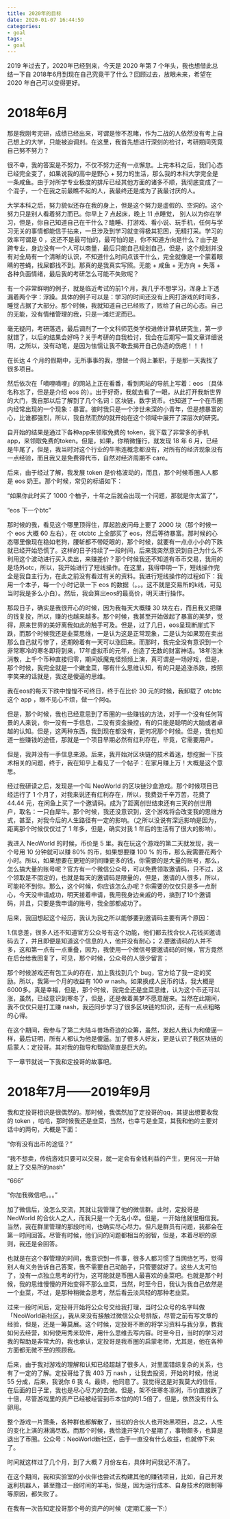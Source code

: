 ```yaml
---
title: 2020年的目标
date: 2020-01-07 16:44:59
categories:
- goal
tags:
- goal
---
```

2019 年过去了，2020年已经到来，今天是 2020 年第 7 个年头，我也想借此总结一下自 2018年6月到现在自己究竟干了什么？回顾过去，放眼未来，希望在 2020 年自己可以变得更好。

<!-- more -->

# 2018年6月

那是我刚考完研，成绩已经出来，可谓是惨不忍睹，作为二战的人依然没有考上自己想上的大学，只能被迫调剂。在这里，我首先想进行深刻的检讨，考研期间究竟自己努不努力？

很不幸，我的答案是不努力，不仅不努力还有一点懈怠。上完本科之后，我们心态已经完全变了，如果说我的高中是野心 + 努力的生活，那么我的本科大学完全是一条咸鱼。由于对所学专业极度的排斥已经其他方面的诸多不顺，我彻底变成了一个混子，一个在我之前最瞧不起的人，我最终还是成为了我最讨厌的人。

大学本科之后，努力貌似还存在我的身上，但是这个努力是虚假的、空洞的。这个努力只是别人看着努力而已。你早上 7 点起床，晚上 11 点睡觉， 别人以为你在学习，但是，你自己知道自己在干什么？瞌睡、打游戏、看小说、玩手机，任何与学习无关的事情都能信手拈来，一旦涉及到学习就变得极其犯困，无精打采。学习的效率可谓是 0 ，这还不是最可怕的，最可怕的是，你不知道方向是什么？由于是跨专业，身边没有一个人可以商量，最后只能自己规划自己，但是，这个规划并没有对全局有一个清晰的认识，不知道什么时间点该干什么，完全就像是一个蒙着眼睛的苍蝇，找屎都找不到。那真的是我真实写照。无能 + 咸鱼 + 无方向 + 失落 + 各种负面情绪，最后我的考研怎么可能不失败呢？

有一个非常鲜明的例子，就是临近考试的前1个月，我几乎不想学习，浑身上下透漏着两个字：浮躁。具体的例子可以是：学习的时间还没有上网打游戏的时间多，睡觉占据了大部分。那个时候，我就知道自己已经败了，败给了自己的心态。自己的无能，没有情绪管理的我，只是一滩烂泥而已。

毫无疑问，考研落选，最后调剂了一个文科师范类学校进修计算机研究生，第一步就错了，以后的结果会好吗？关于考研的自我检讨，我会在后期写一篇文章详细说明，之所以，没有动笔，是因为怯懦让我不敢去揭开自己伪造的伤疤！！！

在长达 4 个月的假期中，无所事事的我，想做一个网上兼职，于是那一天我找了很多项目。

然后依次在「嘀哩嘀哩」的网站上正在看番，看到网站的导航上写着：eos （具体名称忘了，但是是介绍 eos 的）。出于好奇，我就去看了一眼，从此打开我新世界的大门，我自那以后了解到了几个名词：区块链，数字货币。也知道了一个在币圈内经常出现的一个现象：暴富。彼时我只是一个涉世未深的小青年，但是想暴富的心，比谁都强烈，所以，我自然而然的就开始在这个领域中展开了深层次的研究。

自开始的结果是通过下各种app来领取免费的 token，我下载了非常多的手机app，来领取免费的token。但是，如果，你稍微懂行，就发现 18 年 6 月，已经是牛尾了，但是，我当时对这个行业的牛熊连概念都没有，对所有的经济现象没有一点经验，而且我又是免费得代币，自然对经济周期不 care。

后来，由于经过了解，我发展 token 是价格波动的，而且，那个时候币圈人人都是 eos 奶王。那个时候，常见的标语如下：

“如果你此时买了 1000 个柚子，十年之后就会出现一个问题，那就是你太富了”，

“eos 下一个btc”

那时候的我，看见这个哪里顶得住，厚起脸皮问母上要了 2000 块（那个时候一个 eos 大概 60 左右），在 otcbtc 上全部买了 eos，然后等待暴富。那时候的心态哪里像现在稳如老狗，腰斩都不带眨眼的，那个时候，就要有一点点小小的下跌就已经开始恐慌了。这样的日子持续了一段时间，后来我突然意识到自己为什么不利用这个波动进行买入卖出，来赚差价？那个时候我还不知道有币币交易，我用的是场外otc，所以，我开始进行了短线操作。在这里，我得申明一下，短线操作完全是我自主行为，在此之前没有看过有关的资料。我进行短线操作的过程如下：我用一个本子，每一个小时记录一下 eos 的数据（。。。这不就是交易所的k线，可见当时我是多么小白）。然后，我会算出eos的最高价，明天进行操作。

那段日子，确实是我很开心的时候，因为我每天大概赚 30 块左右，而且我又把赚的钱复投，所以，赚的也越来越多。那个时候，我甚至开始做起了暴富的美梦，觉得，原来世界的美好离我如此的触手可及。但是，过了几日，eos呈现断崖式下跌，而那个时候我还是韭菜思维，一是认为这是正常现象，二是认为如果现在卖出那么自己就亏惨了，还期盼着有一天可以涨回来。而那时，我完全没有意识到一个非常寒冷的寒冬即将到来，17年虚拟币的元年，创造了无数的财富神话。18年泡沫消散，上千个币种直接归零，期间妖魔鬼怪频频上演，真可谓是一场好戏，但是，那个时候，我完全就是一个嫩韭菜，哪有什么思维认知，有的只是追涨杀跌，按照李笑来的话就是，我这是傻逼的思维。

我在eos的每天下跌中惶惶不可终日，终于在比价 30 元的时候，我卸载了 otcbtc 这个 app ，眼不见心不烦，做一个阿q。

但是，那个时候，我也已经意思到了币圈的一些赚钱的方法，对于一个没有任何背景的人来说，你一没有一手信息，二没有资金操控，有的只能是聪明的大脑或者卓越的认知。但是，这两种东西，我到现在都没有，更何况那个时候。但是，我也知道一些赚钱的途径，那就是一个项目早期必然有红利存在，毕竟，它需要用户。

但是，我并没有一手信息来源。后来，我开始对区块链的技术着迷，想挖掘一下技术相关的问题，终于，我在知乎上看见了一个帖子：在家月赚上万！大概是这个意思。

经过我研读之后，发现是一个叫 NeoWorld 的区块链沙盒游戏。那个时候项目已经运行了 1 个月了，对我来说还有红利存在，所以，我费劲千辛万苦，花费了 44.44 元，在闲鱼上买了一个邀请码。成为了距离创世结束还有三天的创世用户，取名：一只白犀牛。那个时候，我还没意识到，这个游戏将会改变我的思维方式，甚至，对我今后的人生路径有一定的影响。（之所以没说有深远影响是因为，距离那个时候仅仅过了 1 年多，但是，确实对我 1 年后的生活有了很大的影响）。

我进入 NeoWorld 的时候，币价是 5 里。我在玩这个游戏的第二天就发现，我一个号用 10 分钟就可以赚 80% 的币，如果想要赚 100 % 的币，那么我需要花两个小时。所以，如果想要在更短的时间赚更多的钱，你需要的是大量的账号，那么，怎么搞大量的账号呢？官方有一个微信公众号，可以免费领取邀请码，只不过，这个领取是不固定的，也就是每天的邀请码是限量的，但是，邀请的人很多，所以，可能轮不到你。那么，这个时候，你应该怎么办呢？你需要的仅仅只是多一点耐心，今天没申请成功，明天接着申请，我用我身边亲戚的号，搞到了10个邀请码，并且，只要是我申请的账号，我全部都成功了。

后来，我回想起这个经历，我认为我之所以能够要到邀请码主要有两个原因：

1.信息差，很多人还不知道官方公众号有这个功能，他们都去找合伙人花钱买邀请码去了，并且即便是知道这个信息的人，他并没有耐心；
2.要邀请码的人并不多，这和第一点有一点重叠，因为，我使用一个微信号要邀请码的时候，官方竟然在后台给我回复了，可见，那个时候，公众号的人很少留言；

那个时候游戏还有包工头的存在，加上我找到几个 bug，官方给了我一定的奖励。所以，我第一个月的收益有 100 w nash。如果换成人民币的话，我大概是 6000多。真是幸福，但是，那个时候，我完全还是韭菜思维，认为这个币还可以涨，虽然，已经意识到寒冬了，但是，还是做着美梦不愿意醒来。当然在此期间，我不仅仅只是打工赚 nash，我还同步学习了很多区块链的知识，还有一点点粗略的心得。

在这个期间，我参与了第二大陆斗兽场奇迹的众筹，虽然，发起人我认为和傻逼一样，最后证明，所有人都认为他是傻逼。加了很多人好友，更是认识了我区块链的启蒙人：定投哥。其对我的指导和帮助简直是巨大的。

下一章节就说一下我和定投哥的故事吧。

# 2018年7月——2019年9月

我和定投哥相识是很偶然的。那时候，我偶然加了定投哥的qq，其提出想要收我的 token ，哈哈，那时候我还是韭菜，当然，也幸亏是韭菜，其我和他的主要对话中的两句，大概是下面：

“你有没有出币的途径？”

“我不想卖，传统游戏只要可以交易，就一定会有金钱利益的产生，更何况一开始就上了交易所的nash”

“666”

“你加我微信吧。。。”

加了微信后，没怎么交流，其就让我管理了他的微信群。此时，定投哥是 NeoWorld 的合伙人之人，而我只是一个无名小卒。但是，一开始他就很相信我。当然，我在群里管理的那段时间，也确实尽心尽力。但凡是群员有问题，我都会在第一时间回答。尽管有时候，他们问的问题都相当的弱智，但是，本着尽职的原则，我还是会回答。

也就是在这个群管理的时间，我意识到一件事，很多人都习惯了当网络乞丐，觉得别人有义务告诉自己答案，我不需要自己动脑子，只管要就好了。这些人太可怕了，没有一点独立思考的行为，这可能就是币圈人最喜欢的韭菜吧。也就是那个时候，我的思维慢慢的开始变得不那么韭菜，当然，时至今日，我认为我自己依然是一个韭菜，不过，是那种稍微会思考，然后看云淡风轻的那种老韭菜。

过来一段时间后，定投哥开始将公众号交给我打理，当时公众号的名字叫做「NeoWorld新社区」，我从来没有接触过微信公众号排版，尽管之前有写文章的经验，但是，还是一筹莫展。这个时候，定投哥不断的将学习资料与我分享，教我如何去经营，如何使用秀米软件，用什么思维去写内容。时至今日，当时的学习对我的帮助是非常大的，我也承认，定投哥是我币圈的启蒙老师，尤其是，他在各种方面都无微不至的照顾我。

后来，由于我对游戏的理解和认知已经超越了很多人，对里面错综复杂的关系，也有了一定的了解。定投哥给了我 403 万 nash ，让我去投资，开始的时候，他说 55 分成，后来，我说你 6 我 4。最终，他同意了。我觉得这是对我莫大的信任，在后面的日子里，我也是尽心尽力的去做。但是，架不住寒冬凛冽，币价直接跌了十倍，尽管游戏里的资产已经被经营到币本位的的1.5倍了，但是，依然没有什么卵用。

整个游戏一片萧条，各种群也都解散了，当初的合伙人也开始黑项目，总之，人性的变化上演的淋漓尽致。而那个时候，我恰逢开学几个星期了，事物颇多，也算是退出了币圈。公众号：NeoWorld新社区，由于一直没有什么收益，也就停下来了。

时间就这样过了几个月，到了大概 7 月份左右，具体时间我记不清了。

在这个期间，我和实验室的小伙伴也尝试去构建其他的赚钱项目，比如，自己开发返利机器人，甚至撸过一段时间的羊毛，但是，因为运行成本、自身技术的限制等等原因，都失败了。

在我有一次告知定投哥那个号的资产的时候（定期汇报一下:）
